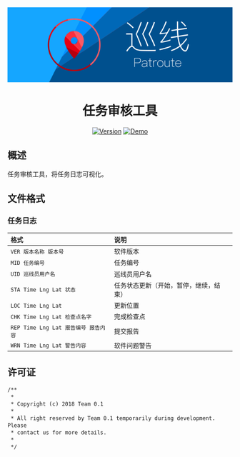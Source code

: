 <div align=center><a href="https://github.com/lucka-me/Patroute-web"><img src="../Resource/Banner.svg" alt="Banner"></a></div>

<h1 align=center>任务审核工具</h1>

<p align="center">
    <a href="./CHANGELOG.md"><img alt="Version" src="https://img.shields.io/badge/version-0.1.2-red.svg"/></a>
    <a href=".https://zero-one.space/mission-review-tool/"><img alt="Demo" src="https://img.shields.io/badge/demo-unavailable-red.svg"/></a>
</p>

## 概述
任务审核工具，将任务日志可视化。

## 文件格式
### 任务日志
| 格式 | 说明
| :--- | :---
| `VER 版本名称 版本号` | 软件版本
| `MID 任务编号` | 任务编号
| `UID 巡线员用户名` | 巡线员用户名
| `STA Time Lng Lat 状态` | 任务状态更新（开始，暂停，继续，结束）
| `LOC Time Lng Lat` | 更新位置
| `CHK Time Lng Lat 检查点名字` | 完成检查点
| `REP Time Lng Lat 报告编号 报告内容` | 提交报告
| `WRN Time Lng Lat 警告内容` | 软件问题警告

## 许可证
```
/**
 *
 * Copyright (c) 2018 Team 0.1
 *
 * All right reserved by Team 0.1 temporarily during development. Please
 * contact us for more details.
 *
 */
```
